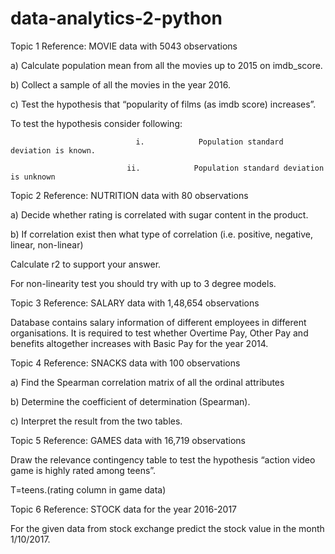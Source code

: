 # data-analytics-2-python



Topic 1
Reference: MOVIE data with 5043 observations
 
a)      Calculate population mean from all the movies up to 2015 on imdb_score.

b)      Collect a sample of all the movies in the year 2016.

c)      Test the hypothesis that “popularity of films (as imdb score) increases”.

To test the hypothesis consider following:

                                i.            Population standard deviation is known.

                              ii.            Population standard deviation is unknown

 
 
 
Topic 2
Reference: NUTRITION data with 80 observations
 
a)      Decide whether rating is correlated with sugar content in the product.

b)      If correlation exist then what type of correlation (i.e. positive, negative, linear, non-linear)

Calculate r2  to support your answer.

For non-linearity test you should try with up to 3 degree models.

 
Topic 3
Reference: SALARY data with 1,48,654  observations
 
Database contains salary information of different employees in different organisations. It is required to test whether Overtime Pay, Other Pay and benefits altogether increases with Basic Pay for the year 2014.

Topic 4
Reference: SNACKS data with 100 observations
 
a)      Find the Spearman correlation matrix of all the ordinal attributes

b)      Determine the coefficient of determination (Spearman).

c)      Interpret the result from the two tables.

Topic 5
Reference: GAMES data with 16,719 observations
 
Draw the relevance contingency table to test the hypothesis “action video game is highly rated among teens”.

T=teens.(rating column in game data)

Topic 6
Reference: STOCK data for the year 2016-2017
 
For the given data from stock exchange predict the stock value in the month 1/10/2017.
